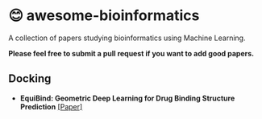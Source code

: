 # :blush: awesome-bioinformatics

A collection of papers studying bioinformatics using Machine Learning.

**Please feel free to submit a pull request if you want to add good papers.**

Docking
----------
* **EquiBind: Geometric Deep Learning for Drug Binding Structure Prediction**  [[Paper]](https://arxiv.org/abs/2202.05146)
